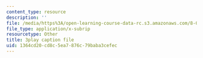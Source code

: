 ```yaml
---
content_type: resource
description: ''
file: /media/https%3A/open-learning-course-data-rc.s3.amazonaws.com/8-01sc-classical-mechanics-fall-2016/1364cd20cd8c5ea7876c79baba3cefec_JTePtoM_MeM.vtt
file_type: application/x-subrip
resourcetype: Other
title: 3play caption file
uid: 1364cd20-cd8c-5ea7-876c-79baba3cefec
---
```

